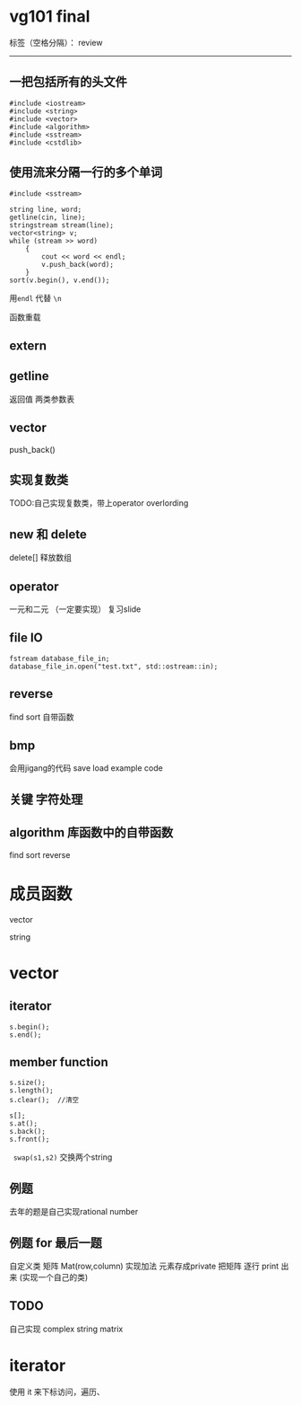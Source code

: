 ﻿# vg101 final

标签（空格分隔）： review

---


## 一把包括所有的头文件
```
#include <iostream>
#include <string>
#include <vector>
#include <algorithm>
#include <sstream>
#include <cstdlib>
```






## 使用流来分隔一行的多个单词
```
#include <sstream>

string line, word;
getline(cin, line);
stringstream stream(line);
vector<string> v;
while (stream >> word)
	{		
		cout << word << endl;
		v.push_back(word);
	}
sort(v.begin(), v.end());

```


用``endl`` 代替 `` \n ``

函数重载

## extern

## getline
返回值	两类参数表





## vector
push_back()


## 实现复数类

TODO:自己实现复数类，带上operator overlording

## new 和 delete

delete[]	释放数组

## operator

一元和二元
（一定要实现）
复习slide


## file IO
```
fstream database_file_in;
database_file_in.open("test.txt", std::ostream::in);
```

## reverse
find
sort
自带函数


## bmp
会用jigang的代码 save load
example code


## 关键 字符处理

## algorithm 库函数中的自带函数
find
sort
reverse

# 成员函数
vector

string

# vector 
## iterator
```
s.begin();
s.end();
```
## member function
```
s.size();
s.length();
s.clear();	//清空

s[];
s.at();
s.back();
s.front();

```

`` swap(s1,s2)`` 交换两个string



## 例题
去年的题是自己实现rational number

## 例题 for 最后一题
自定义类
矩阵
Mat(row,column)
实现加法
元素存成private
把矩阵 逐行 print 出来
(实现一个自己的类)

## TODO
自己实现 complex string matrix 

# iterator
使用 it 来下标访问，遍历、



